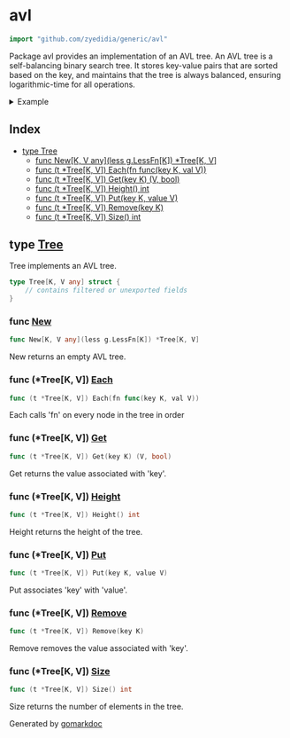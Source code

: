 <!-- Code generated by gomarkdoc. DO NOT EDIT -->

# avl

```go
import "github.com/zyedidia/generic/avl"
```

Package avl provides an implementation of an AVL tree. An AVL tree is a self\-balancing binary search tree. It stores key\-value pairs that are sorted based on the key, and maintains that the tree is always balanced, ensuring logarithmic\-time for all operations.

<details><summary>Example</summary>
<p>

```go
package main

import (
	"fmt"

	g "github.com/zyedidia/generic"
	"github.com/zyedidia/generic/avl"
)

func main() {
	tree := avl.New[int, string](g.Less[int])

	tree.Put(42, "foo")
	tree.Put(-10, "bar")
	tree.Put(0, "baz")
	tree.Put(10, "quux")
	tree.Remove(10)

	tree.Each(func(key int, val string) {
		fmt.Println(key, val)
	})

}
```

#### Output

```
-10 bar
0 baz
42 foo
```

</p>
</details>

## Index

- [type Tree](<#type-tree>)
  - [func New[K, V any](less g.LessFn[K]) *Tree[K, V]](<#func-new>)
  - [func (t *Tree[K, V]) Each(fn func(key K, val V))](<#func-treek-v-each>)
  - [func (t *Tree[K, V]) Get(key K) (V, bool)](<#func-treek-v-get>)
  - [func (t *Tree[K, V]) Height() int](<#func-treek-v-height>)
  - [func (t *Tree[K, V]) Put(key K, value V)](<#func-treek-v-put>)
  - [func (t *Tree[K, V]) Remove(key K)](<#func-treek-v-remove>)
  - [func (t *Tree[K, V]) Size() int](<#func-treek-v-size>)


## type [Tree](<https://github.com/zyedidia/generic/blob/master/avl/avl.go#L12-L15>)

Tree implements an AVL tree.

```go
type Tree[K, V any] struct {
    // contains filtered or unexported fields
}
```

### func [New](<https://github.com/zyedidia/generic/blob/master/avl/avl.go#L18>)

```go
func New[K, V any](less g.LessFn[K]) *Tree[K, V]
```

New returns an empty AVL tree.

### func \(\*Tree\[K, V\]\) [Each](<https://github.com/zyedidia/generic/blob/master/avl/avl.go#L45>)

```go
func (t *Tree[K, V]) Each(fn func(key K, val V))
```

Each calls 'fn' on every node in the tree in order

### func \(\*Tree\[K, V\]\) [Get](<https://github.com/zyedidia/generic/blob/master/avl/avl.go#L35>)

```go
func (t *Tree[K, V]) Get(key K) (V, bool)
```

Get returns the value associated with 'key'.

### func \(\*Tree\[K, V\]\) [Height](<https://github.com/zyedidia/generic/blob/master/avl/avl.go#L50>)

```go
func (t *Tree[K, V]) Height() int
```

Height returns the height of the tree.

### func \(\*Tree\[K, V\]\) [Put](<https://github.com/zyedidia/generic/blob/master/avl/avl.go#L25>)

```go
func (t *Tree[K, V]) Put(key K, value V)
```

Put associates 'key' with 'value'.

### func \(\*Tree\[K, V\]\) [Remove](<https://github.com/zyedidia/generic/blob/master/avl/avl.go#L30>)

```go
func (t *Tree[K, V]) Remove(key K)
```

Remove removes the value associated with 'key'.

### func \(\*Tree\[K, V\]\) [Size](<https://github.com/zyedidia/generic/blob/master/avl/avl.go#L55>)

```go
func (t *Tree[K, V]) Size() int
```

Size returns the number of elements in the tree.



Generated by [gomarkdoc](<https://github.com/princjef/gomarkdoc>)

